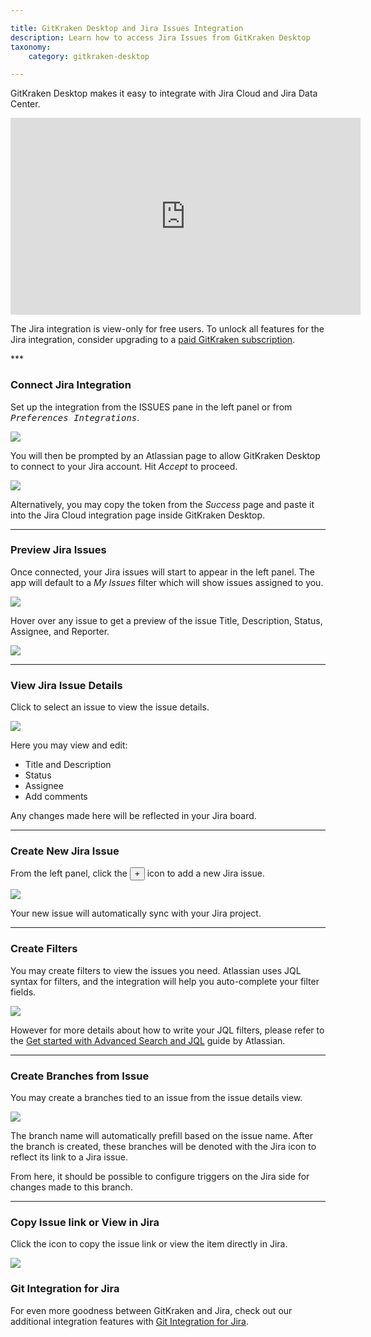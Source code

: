 ```yaml
---

title: GitKraken Desktop and Jira Issues Integration
description: Learn how to access Jira Issues from GitKraken Desktop
taxonomy:
    category: gitkraken-desktop

---
```


GitKraken Desktop makes it easy to integrate with Jira Cloud and Jira Data Center.

<div class='embed-container embed-container--16-9'>
    <iframe width="560" height="315" src="https://www.youtube.com/embed/On83cso-w3U" frameborder="0" allowfullscreen></iframe>
</div>

<div class='callout callout--basic'>
    <p>The Jira integration is view-only for free users. To unlock all features for the Jira integration, consider upgrading to a <a href="https://gitkraken.com/pricing">paid GitKraken subscription</a>.</p>
</div>
***

### Connect Jira Integration

Set up the integration from the ISSUES pane in the left panel or from <kbd><i>Preferences    <i class='fa fa-caret-right'></i>     Integrations</i></kbd>.

<img src="/wp-content/uploads/connect-jira-integration.png" srcset="/wp-content/uploads/connect-jira-integration@2x.png" class="help-center-img img-bordered">

You will then be prompted by an Atlassian page to allow GitKraken Desktop to connect to your Jira account. Hit <em>Accept</em> to proceed.

<img src="/wp-content/uploads/atlassian-jira-integration.png" srcset="/wp-content/uploads/atlassian-jira-integration@2x.png" class="help-center-img img-bordered">

Alternatively, you may copy the token from the _Success_ page and paste it into the Jira Cloud integration page inside GitKraken Desktop.

***

### Preview Jira Issues

Once connected, your Jira issues will start to appear in the left panel. The app will default to a _My Issues_ filter which will show issues assigned to you.

<img src="/wp-content/uploads/issue-list-jira-integration.png" srcset="/wp-content/uploads/issue-list-jira-integration@2x.png" class="help-center-img img-bordered">

Hover over any issue to get a preview of the issue Title, Description, Status, Assignee, and Reporter.

<img src="/wp-content/uploads/view-issue-jira-integration.png" srcset="/wp-content/uploads/view-issue-jira-integration@2x.png" class="help-center-img img-bordered">

***

### View Jira Issue Details

Click to select an issue to view the issue details.

<img src="/wp-content/uploads/issue-details-jira-integration.gif" class="help-center-img img-bordered">

Here you may view and edit:

 - Title and Description
 - Status
 - Assignee
 - Add comments

Any changes made here will be reflected in your Jira board.

***

### Create New Jira Issue

From the left panel, click the <button class='button button--success button--ui button--nolink'>+</button> icon to add a new Jira issue.

<img src="/wp-content/uploads/create-issue-jira-integration.gif" class="help-center-img img-bordered">

Your new issue will automatically sync with your Jira project.

***

### Create Filters

You may create filters to view the issues you need. Atlassian uses JQL syntax for filters, and the integration will help you auto-complete your filter fields.

<img src="/wp-content/uploads/create-filter-jira-integration.png" srcset="/wp-content/uploads/create-filter-jira-integration@2x.png" class="help-center-img img-bordered">

However for more details about how to write your JQL filters, please refer to the [Get started with Advanced Search and JQL](https://www.atlassian.com/software/jira/guides/expand-jira/jql#visualize-results) guide by Atlassian.

***

### Create Branches from Issue

You may create a branches tied to an issue from the issue details view.

<img src="/wp-content/uploads/create-branch-jira-integration.gif" class="help-center-img img-bordered">

The branch name will automatically prefill based on the issue name. After the branch is created, these branches will be denoted with the Jira icon to reflect its link to a Jira issue.

From here, it should be possible to configure triggers on the Jira side for changes made to this branch.

***

### Copy Issue link or View in Jira

Click the <kbd> <i class="fa fa-ellipsis-v"></i> </kbd> icon to copy the issue link or view the item directly in Jira.

<img src="/wp-content/uploads/view-issue-in-jira.png" srcset="/wp-content/uploads/view-issue-in-jira@2x.png" class="help-center-img img-bordered">

### Git Integration for Jira

For even more goodness between GitKraken and Jira, check out our additional integration features with <a href="/integrations/git-integration-for-jira">Git Integration for Jira</a>.
